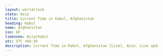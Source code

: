 ```yaml
---
layout: worldclock
state: Asia
title: Current Time in Kabul, Afghanistan
heading: Kabul
name: Afghanistan
iso: AF
timezone: Asia/Kabul
utc: UTC +04:36
description: Current Time in Kabul, Afghanistan [Live], Asia. Live update now time in Kabul, timezone Asia/Kabul, UTC +04:36, Country ISO code & Current Local Time.
---
```


